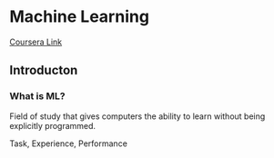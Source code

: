 # Machine Learning

[Coursera Link](https://www.coursera.org/learn/machine-learning)

## Introducton

### What is ML?

Field of study that gives computers the ability to learn without being explicitly programmed.

Task, Experience, Performance
